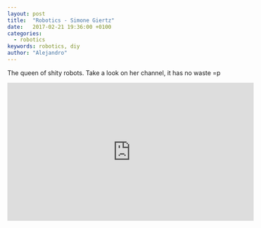 ```yaml
---
layout: post
title:  "Robotics - Simone Giertz"
date:   2017-02-21 19:36:00 +0100
categories:
  - robotics
keywords: robotics, diy
author: "Alejandro"
---
```


The queen of shity robots.
Take a look on her channel, it has no waste =p

<iframe width="560" height="315" src="https://www.youtube.com/embed/KcxlSLNH5M0" frameborder="0" allowfullscreen></iframe>